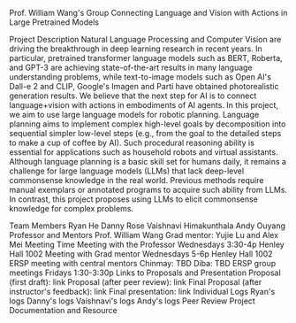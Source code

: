Prof. William Wang's Group
Connecting Language and Vision with Actions in Large Pretrained Models

Project Description
Natural Language Processing and Computer Vision are driving the breakthrough in deep learning research in recent years. In particular, pretrained transformer language models such as BERT, Roberta, and GPT-3 are achieving state-of-the-art results in many language understanding problems, while text-to-image models such as Open AI's Dall-e 2 and CLIP, Google's Imagen and Parti have obtained photorealistic generation results.  We believe that the next step for AI is to connect language+vision with actions in embodiments of AI agents. In this project, we aim to use large language models for robotic planning. Language planning aims to implement complex high-level goals by decomposition into sequential simpler low-level steps (e.g., from the goal to the detailed steps to make a cup of coffee by AI). Such procedural reasoning ability is essential for applications such as household robots and virtual assistants. Although language planning is a basic skill set for humans daily, it remains a challenge for large language models (LLMs) that lack deep-level commonsense knowledge in the real world. Previous methods require manual exemplars or annotated programs to acquire such ability from LLMs. In contrast, this project proposes using LLMs to elicit commonsense knowledge for complex problems. 

Team Members
Ryan He
Danny Rose
Vaishnavi Himakunthala
Andy Ouyang
Professor and Mentors
Prof. William Wang
Grad mentor: Yujie Lu and Alex Mei
Meeting Time
Meeting with the Professor
Wednesdays 3:30-4p Henley Hall 1002
Meeting with Grad mentor
Wednesdays 5-6p Henley Hall 1002
ERSP meeting with central mentors
Chinmay: TBD
Diba: TBD
ERSP group meetings
Fridays 1:30-3:30p
Links to Proposals and Presentation
Proposal (first draft): link
Proposal (after peer review): link
Final Proposal (after instructor's feedback): link
Final presentation: link
Individual Logs
Ryan's logs
Danny's logs
Vaishnavi's logs
Andy's logs
Peer Review
Project Documentation and Resource
